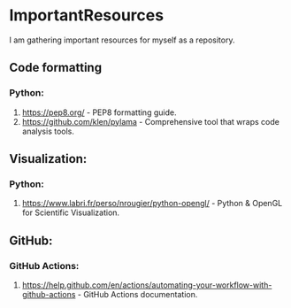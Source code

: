 # ImportantResources
I am gathering important resources for myself as a repository.

## Code formatting

### Python:

1. https://pep8.org/ - PEP8 formatting guide.
2. https://github.com/klen/pylama - Comprehensive tool that wraps code analysis tools.

## Visualization:

### Python:

1. https://www.labri.fr/perso/nrougier/python-opengl/ - Python & OpenGL for Scientific Visualization.

## GitHub:

### GitHub Actions:

1. https://help.github.com/en/actions/automating-your-workflow-with-github-actions - GitHub Actions documentation.
